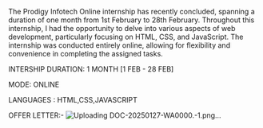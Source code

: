 The Prodigy Infotech Online internship has recently concluded, spanning a duration of one month from 1st February to 28th February. Throughout this internship, I had the opportunity to delve into various aspects of web development, particularly focusing on HTML, CSS, and JavaScript. The internship was conducted entirely online, allowing for flexibility and convenience in completing the assigned tasks.

INTERSHIP DURATION: 1 MONTH [1 FEB - 28 FEB]

MODE: ONLINE

LANGUAGES : HTML,CSS,JAVASCRIPT

OFFER LETTER:-
![Uploading DOC-20250127-WA0000.-1.png…]()

